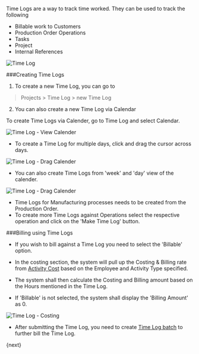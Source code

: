 Time Logs are a way to track time worked.
They can be used to track the following

* Billable work to Customers
* Production Order Operations
* Tasks
* Project
* Internal References

<img class="screenshot" alt="Time Log" src="{{docs_base_url}}/assets/img/project/time_log.png">

###Creating Time Logs

1. To create a new Time Log, you can go to 
> Projects > Time Log > new Time Log

2. You can also create a new Time Log via Calendar

To create Time Logs via Calender, go to Time Log and select Calendar.

<img class="screenshot" alt="Time Log - View Calender" src="{{docs_base_url}}/assets/img/project/time_log_view_calendar.png">

* To create a Time Log for multiple days, click and drag the cursor across days.

<img class="screenshot" alt="Time Log - Drag Calender" src="{{docs_base_url}}/assets/img/project/time_log_calendar_day.gif">

* You can also create Time Logs from 'week' and 'day' view of the calender.

<img class="screenshot" alt="Time Log - Drag Calender" src="{{docs_base_url}}/assets/img/project/time_log_calendar_week.gif">

* Time Logs for Manufacturing processes needs to be created from the Production Order. 
* To create more Time Logs against Operations select the respective operation and click on the 'Make Time Log' button.

###Billing using Time Logs

* If you wish to bill against a Time Log you need to select the 'Billable' option.

* In the costing section, the system will pull up the Costing & Billing rate from [Activity Cost]({{docs_base_url}}/user/guides/projects/activity-cost.html) 
	based on the Employee and Activity Type specified.

* The system shall then calculate the Costing and Billing amount based on the Hours mentioned in the Time Log.

* If 'Billable' is not selected, the system shall display the 'Billing Amount' as 0.

<img class="screenshot" alt="Time Log - Costing" src="{{docs_base_url}}/assets/img/project/time_log_costing.png">

* After submitting the Time Log, you need to create [Time Log batch]({{docs_base_url}}/user/guides/projects/time-log-batch.html) to further bill the Time Log.

{next}
